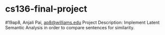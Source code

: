 # cs136-final-project
#19ap8, Anjali Pai, ap8@williams.edu
Project Description: Implement Latent Semantic Analysis in order to compare sentences for similarity.
